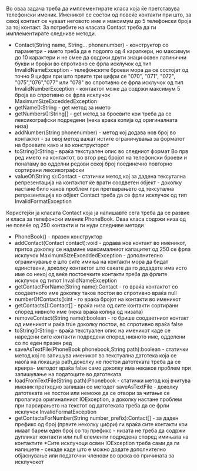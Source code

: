 Во оваа задача треба да имплементирате класа која ќе претставува телефонски именик. Именикот се состои од повеќе контакти при што, за секој контакт се чуваат неговото име и максимум до 5 телефонски броја за тој контакт. За потребите на класата Contact треба да ги имплементирате следниве методи.

* Contact(String name, String... phonenumber) - конструктор со параметри - името треба да е подолго од 4 караткери, но максимум до 10 карактери и не смее да содржи други знаци освен латинични букви и бројки во спротивно се фрла исклучок од тип InvalidNameException - телефонските броеви мора да се состојат од точно 9 цифри при што првите три цифри се "070", "071", "072", "075","076","077" или "078" во спротивно се фрла исклучок од тип InvalidNumberException - контактот може да содржи максимум 5 броја во спротивно се фрла исклучок MaximumSizeExceddedException
* getName():String - get метод за името
* getNumbers():String[] - get метод за броевите кои треба да се лексикографски подредени (нека враќа копија од оригиналната низа)
* addNumber(String phonenumber) - метод кој додава нов број во контактот - за овој метод важат истите ограничувања за форматот на броевите како и во конструкторот
* toString():String - враќа текстуален опис во следниот формат Во прв ред името на контактот, во втор ред бројот на телефонски броеви и понатаму во одделни редови секој број поединечно повторно сортирани лексикографски
* valueOf(String s):Contact - статички метод кој за дадена тексутална репрезентација на контактот ќе врати соодветен објект - доколку настане било каков проблем при претварањето од тексутална репрезентација во објект Contact треба да се фрли исклучок од тип InvalidFormatException

Користејќи ја класата Contact која ја напишавте сега треба да се развие и класа за телефонски именик PhoneBook. Оваа класа содржи низа од не повеќе од 250 контакти и ги нуди следниве методи

* PhoneBook() - празен конструктор
* addContact(Contact contact):void - додава нов контакт во именикот, притоа доколку се надмине максималниот капацитет од 250 се фрла исклучок MaximumSizeExceddedException - дополнително ограничување е што сите имиња на контакти мора да бидат единствени, доколку контактот што сакате да го додадете има исто име со некој од веќе постоечките контакти треба да фрлите исклучок од типот InvalidNameException
* getContactForName(String name):Contact - го враќа контактот со соодветното име доколку таков постои во спротивно враќа null
* numberOfContacts():int - го враќа бројот на контакти во именикот
* getContacts():Contact[] - враќа низа од сите контакти сортирани според нивното име (нека враќа копија од низата)
* removeContact(String name):boolean - го брише соодветниот контакт од именикот и раќа true доколку постои, во спротивно враќа false
* toString():String - враќа текстуален опис на именикот каде се наредени сите контакти подредени според нивното име, одделени со по еден празен ред
* saveAsTextFile(PhoneBook phonebook,String path):boolean - статички метод кој го запишува именикот во текстуална датотека која се наоѓа на локација path,доколку не постои датотеката треба да се креира- методот враќа false само доколку има некаков проблем при запишување на податоците во датотеката
* loadFromTextFile(String path):Phonebook - статички метод кој вчитува именик претходно запишан со методот saveAsTextFile - доколку датотеката не постои или неможе да се отвори за читање се пропагира оригиналниот IOException, а доколку настане проблем при парсирањето на текстот од датотеката треба да се фрли исклучок InvalidFormatException
* getContactsForNumber(String number_prefix):Contact[] - за даден префикс од број (првите неколку цифри) ги враќа сите контакти кои имаат барем еден број со тој префикс - низата не треба да содржи дупликат контакти или null елементи подредена според имињата на контактите
*Сите исклучоци освен IOException треба сами да ги напишете - секаде каде што е можно додате дополнително објаснување или податочни членови во врска со причината за исклучокот